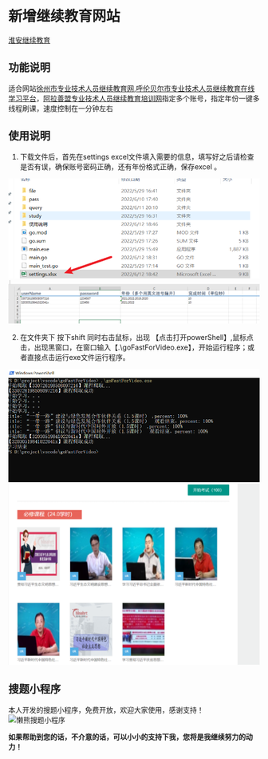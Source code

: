 # 新增继续教育网站
[淮安继续教育](https://github.com/a1667834841/ed)

## 功能说明
适合网站[徐州市专业技术人员继续教育网](http://plat.xzjxjy.com/),[呼伦贝尔市专业技术人员继续教育在线学习平台](http://hlbe.chinahrt.cn/area.asp)，[阿拉善盟专业技术人员继续教育培训网](http://als.chinahrt.cn/login.asp)指定多个账号，指定年份一键多线程刷课，速度控制在一分钟左右

## 使用说明
1. 下载文件后，首先在settings excel文件填入需要的信息，填写好之后请检查是否有误，确保账号密码正确，还有年份格式正确，保存excel 。
   
 ![20220613125221](./img/1.png)
 ![20220613125232](./img/2.png)


2. 在文件夹下 按下shift 同时右击鼠标，出现 【点击打开powerShell】,鼠标点击，出现黑窗口，在窗口输入【.\goFastForVideo.exe】，开始运行程序；或者直接点击运行exe文件运行程序。
   
 ![20220613125249](./img/3.png)
 ![20220613125804](./img/4.png)



## 搜题小程序
本人开发的搜题小程序，免费开放，欢迎大家使用，感谢支持！
![懒熊搜题小程序](https://tiku.toolkit.show/xcx.jpg)

**如果帮助到您的话，不介意的话，可以小小的支持下我，您将是我继续努力的动力！**


